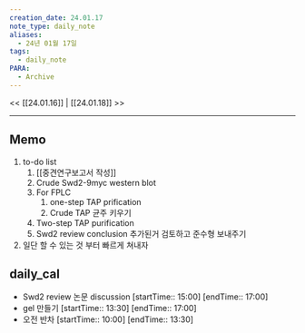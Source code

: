 ```yaml
---
creation_date: 24.01.17
note_type: daily_note
aliases:
  - 24년 01월 17일
tags:
  - daily_note
PARA:
  - Archive
---
```

<< [[24.01.16]] | [[24.01.18]] >>

---

## Memo
1.  to-do list
	1. [[중견연구보고서 작성]] 
	2. Crude Swd2-9myc western blot
	3. For FPLC
		1. one-step TAP prification
		2. Crude TAP 균주 키우기
	4. Two-step TAP purification 
	5. Swd2 review conclusion 추가된거 검토하고 준수형 보내주기
2. 일단 할 수 있는 것 부터 빠르게 쳐내자

## daily_cal
-  Swd2 review 논문 discussion [startTime:: 15:00]  [endTime:: 17:00]
-  gel 만들기 [startTime:: 13:30]  [endTime:: 17:00]
-  오전 반차 [startTime:: 10:00]  [endTime:: 13:30]